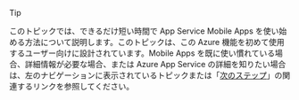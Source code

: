 
> [!TIP]
> このトピックでは、できるだけ短い時間で App Service Mobile Apps を使い始める方法について説明します。このトピックは、この Azure 機能を初めて使用するユーザー向けに設計されています。Mobile Apps を既に使い慣れている場合、詳細情報が必要な場合、または Azure App Service の詳細を知りたい場合は、左のナビゲーションに表示されているトピックまたは「[次のステップ](#next-steps)」の関連するリンクを参照してください。
> 
> 

<!---HONumber=Oct15_HO3-->